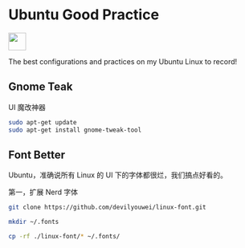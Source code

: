 # Ubuntu Good Practice

<img height="35" src="https://cdn.jsdelivr.net/gh/devicons/devicon@latest/icons/ubuntu/ubuntu-original-wordmark.svg" />

The best configurations and practices on my Ubuntu Linux to record!

## Gnome Teak

UI 魔改神器

```bash
sudo apt-get update
sudo apt-get install gnome-tweak-tool
```

## Font Better

Ubuntu，准确说所有 Linux 的 UI 下的字体都很烂，我们搞点好看的。

第一，扩展 Nerd 字体

```bash
git clone https://github.com/devilyouwei/linux-font.git

mkdir ~/.fonts

cp -rf ./linux-font/* ~/.fonts/
```
